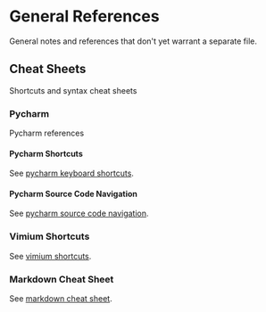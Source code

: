 # General References

General notes and references that don't yet warrant a separate file.

## Cheat Sheets

Shortcuts and syntax cheat sheets

### Pycharm

Pycharm references

#### Pycharm Shortcuts

See [pycharm keyboard shortcuts](https://www.jetbrains.com/help/pycharm/mastering-keyboard-shortcuts.html).

#### Pycharm Source Code Navigation

See [pycharm source code navigation](https://www.jetbrains.com/help/pycharm/navigating-through-the-source-code.html).

### Vimium Shortcuts

See [vimium shortcuts](https://github.com/philc/vimium/blob/master/README.md).

### Markdown Cheat Sheet

See [markdown cheat sheet](https://www.markdownguide.org/cheat-sheet/).
